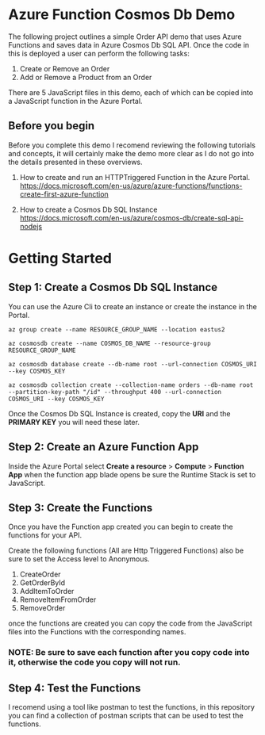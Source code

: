 # Azure Function Cosmos Db Demo
The following project outlines a simple Order API demo that uses Azure Functions and saves data in Azure Cosmos Db SQL API. Once the code in this is deployed a user can perform the following tasks:
1. Create or Remove an Order
2. Add or Remove a Product from an Order

There are 5 JavaScript files in this demo, each of which can be copied into a JavaScript function in the Azure Portal.

## Before you begin

Before you complete this demo I recomend reviewing the following tutorials and concepts, it will certainly make the demo more clear as I do not go into the details presented in these overviews.

1. How to create and run an HTTPTriggered Function in the Azure Portal. https://docs.microsoft.com/en-us/azure/azure-functions/functions-create-first-azure-function

2. How to create a Cosmos Db SQL Instance https://docs.microsoft.com/en-us/azure/cosmos-db/create-sql-api-nodejs

# Getting Started

## Step 1: Create a Cosmos Db SQL Instance

You can use the Azure Cli to create an instance or create the instance in the Portal.
```
az group create --name RESOURCE_GROUP_NAME --location eastus2

az cosmosdb create --name COSMOS_DB_NAME --resource-group RESOURCE_GROUP_NAME

az cosmosdb database create --db-name root --url-connection COSMOS_URI --key COSMOS_KEY

az cosmosdb collection create --collection-name orders --db-name root --partition-key-path "/id" --throughput 400 --url-connection COSMOS_URI --key COSMOS_KEY
```

Once the Cosmos Db SQL Instance is created, copy the **URI** and the **PRIMARY KEY** you will need these later.

## Step 2: Create an Azure Function App

Inside the Azure Portal select **Create a resource** > **Compute** > **Function App** when the function app blade opens be sure the Runtime Stack is set to JavaScript.

## Step 3: Create the Functions

Once you have the Function app created you can begin to create the functions for your API.

Create the following functions (All are Http Triggered Functions) also be sure to set the Access level to Anonymous.

1. CreateOrder
2. GetOrderById
3. AddItemToOrder
4. RemoveItemFromOrder
5. RemoveOrder

once the functions are created you can copy the code from the JavaScript files into the Functions with the corresponding names.

### NOTE: Be sure to save each function after you copy code into it, otherwise the code you copy will not run.

## Step 4: Test the Functions

I recomend using a tool like postman to test the functions, in this repository you can find a collection of postman scripts that can be used to test the functions.